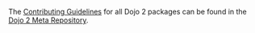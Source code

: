 The [Contributing Guidelines](https://github.com/dojo/meta/blob/master/CONTRIBUTING.md)
for all Dojo 2 packages can be found in the [Dojo 2 Meta Repository](https://github.com/dojo/meta#readme).

